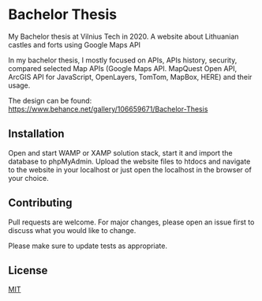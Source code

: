 # Bachelor Thesis
My Bachelor thesis at Vilnius Tech in 2020. A website about Lithuanian castles and forts using Google Maps API

In my bachelor thesis, I mostly focused on APIs, APIs history, security, compared selected Map APIs (Google Maps API. MapQuest Open API, ArcGIS API for JavaScript, OpenLayers, TomTom, MapBox, HERE) and their usage.

The design can be found: https://www.behance.net/gallery/106659671/Bachelor-Thesis 

## Installation
Open and start WAMP or XAMP solution stack, start it and import the database to phpMyAdmin. Upload the website files to htdocs and navigate to the website in your localhost or just open the localhost in the browser of your choice.

## Contributing
Pull requests are welcome. For major changes, please open an issue first to discuss what you would like to change.

Please make sure to update tests as appropriate.

## License
[MIT](https://choosealicense.com/licenses/mit/)

